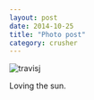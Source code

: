 ```yaml
---
layout: post
date: 2014-10-25
title: "Photo post"
category: crusher
---
```

![travisj](/images/8378a14b55aec3b3b7c7dbc7ca6eb1b77d3e1aafc80cc2fab48391482a64796b.jpg)

Loving the sun.
